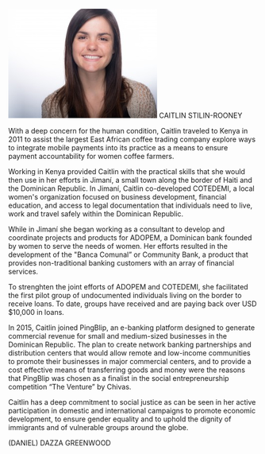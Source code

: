 

![caitlin.headshot](https://github.com/BridgingBanks/GeneralSpecificationsDocumentation/blob/gh-pages/Caitlin/caitlin_photo.png)
CAITLIN STILIN-ROONEY

With a deep concern for the human condition, Caitlin traveled to Kenya in 2011 to assist the largest East African coffee trading company explore ways to integrate mobile payments into its practice as a means to ensure payment accountability for women coffee farmers.

Working in Kenya provided Caitlin with the practical skills that she would then use in her efforts in Jimaní, a small town along the border of Haiti and the Dominican Republic. In Jimaní, Caitlin co-developed COTEDEMI, a local women's organization focused on business development, financial education, and access to legal documentation that individuals need to live, work and travel safely within the Dominican Republic.

While in Jimaní she began working as a consultant to develop and coordinate projects and products for ADOPEM, a Dominican bank founded by women to serve the needs of women. Her efforts resulted in the development of the "Banca Comunal” or Community Bank, a product that provides non-traditional banking customers with an array of financial services.

To strenghten the joint efforts of ADOPEM and COTEDEMI, she facilitated the first pilot group of undocumented individuals living on the border to receive loans. To date, groups have received and are paying back over USD $10,000 in loans.

In 2015, Caitlin joined PingBlip, an e-banking platform designed to generate commercial revenue for small and medium-sized businesses in the Dominican Republic. The plan to create network banking partnerships and distribution centers that would allow remote and low-income communities to promote their businesses in major commercial centers, and to provide a cost effective means of transferring goods and money were the reasons that PingBlip was chosen as a finalist in the social entrepreneurship competition “The Venture” by Chivas.

Caitlin has a deep commitment to social justice as can be seen in her active participation in domestic and international campaigns to promote economic development, to ensure gender equality and to uphold the dignity of immigrants and of vulnerable groups around the globe.

(DANIEL) DAZZA GREENWOOD


